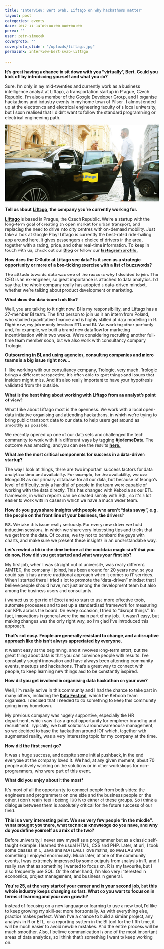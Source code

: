 ```yaml
---
title: 'Interview: Bert Svab, Liftago on why hackathons matter'
layout: post
categories: events
date: 2017-11-14T09:00:00.000+00:00
perex: ''
user: petr-simecek
coverphoto: ''
coverphoto_slider: "/uploads/liftago.jpg"
permalink: interview-bert-svab-liftago

---
```

**It’s great having a chance to sit down with you “virtually”, Bert. Could you kick off by introducing yourself and what you do?**

Sure. I’m only in my mid-twenties and currently work as a business intelligence analyst at Liftago, a transportation startup in Prague, Czech Republic. I’m also a member of the Google Developer Group, and I organise hackathons and industry events in my home town of Pilsen. I almost ended up at the electronics and electrical engineering faculty of a local university, but I soon realised that I didn’t want to follow the standard programming or electrical engineering path.

![](/uploads/liftago-taxi.jpg)

**Tell us about** [**Liftago**](http://www.liftago.cz/)**, the company you’re currently working for.**

[**Liftago**](https://www.liftago.com/) is based in Prague, the Czech Republic. We’re a startup with the long-term goal of creating an open market for urban transport, and replacing the need to drive into city centres with on-demand mobility. Just take a look at Google Play! Liftago is currently the best-rated ride-hailing app around here. It gives passengers a choice of drivers in the area, together with a rating, price, and other real-time information. To keep in touch with us, check out our [**Blog**](http://blog.liftago.com/) or follow our [**Instagram profile.**](https://www.instagram.com/liftago/)

**How does the C-Suite at Liftago see data? Is it seen as a strategic opportunity or more of a box-ticking exercise with a list of buzzwords?**

The attitude towards data was one of the reasons why I decided to join. The CEO is an ex-engineer, so great importance is attached to data analytics. I’d say that the whole company really has adopted a data-driven mindset, whether we’re talking about product development or marketing.

**What does the data team look like?**

Well, you are talking to it right now. BI is my responsibility, and Liftago has a 27-member BI team. The first person to join us is an intern from Poland, who studied quantitative finance and is highly skilled at data modelling in R. Right now, my job mostly involves ETL and BI. We work together perfectly and, for example, we built a brand new dataflow for marketing incentivisation within two weeks. We’re considering recruiting another full-time team member soon, but we also work with consultancy company Trologic.

**Outsourcing in BI, and using agencies, consulting companies and micro teams is a big issue right now…**

I  like working with our consultancy company, Trologic, very much. Trologic brings a different perspective; it’s often able to spot things and issues that insiders might miss. And it’s also really important to have your hypothesis validated from the outside.

**What is the best thing about working with Liftago from an analyst’s point of view?**

What I like about Liftago most is the openness. We work with a local open-data initiative organising and attending hackathons, in which we’re trying to bring public transport data to our data, to help users get around as smoothly as possible.

We recently opened up one of our data sets and challenged the tech community to work with it in different ways by tagging **#jedemeData**. The outcome was amazing, and you can see the results [**here.**](https://twitter.com/search?src=typd&q=%23jedemedata)

**What are the most critical components for success in a data-driven startup?**

The way I look at things, there are two important success factors for data analytics: time and availability. For example, for the availability, we use MongoDB as our primary database for all our data, but because of Mongo’s level of difficulty, only a handful of people in the team were capable of working with the data directly. This has changed with Keboola as our ETL framework, in which reports can be created simply with SQL, so it's a lot easier to work with in cases in which we have a much wider team.

**How do you guys share insights with people who aren’t “data savvy”, e.g. the people on the front line of your business, the drivers?**

BS: We take this issue really seriously. For every new driver we hold induction sessions, in which we share very interesting tips and tricks that we get from the data. Of course, we try not to bombard the guys with charts, and make sure we present these insights in an understandable way.

**Let’s rewind a bit to the time before all the cool data magic stuff that you do now. How did you get started and what was your first job?**

My first job, when I was straight out of university, was really different. AIMTEC, the company I joined, has been around for 20 years now, so you could say it has a more traditional approach when it comes to IT services. When I started there I tried a lot to promote the “data-driven” mindset that I believe people should have, not just among the development team but also among the business users and consultants.

I wanted us to get rid of Excel and to start to use more effective tools, automate processes and to set up a standardised framework for measuring our KPIs across the board. On every occasion, I tried to “disrupt things”. In fact, innovations in general were the main part of my job.  It wasn’t easy, but making changes was the only right way, so I’m glad I’ve introduced this approach.

**That’s not easy. People are generally resistant to change, and a disruptive approach like this isn’t always appreciated by everyone.**

It wasn’t easy at the beginning, and it involves long-term effort, but the great thing about data is that you can convince people with results. I’ve constantly sought innovation and have always been attending community events, meetups and hackathons. That’s a great way to connect with people, to keep learning new things and to be constantly inspired.

**How did you get involved in organising data hackathon on your own?**

Well, I’m really active in this community and I had the chance to take part in many others, including the [**Data Festival**](http://www.datafestak.cz/), which the Keboola team organised. I decided that I needed to do something to keep this community going in my hometown.

My previous company was hugely supportive, especially the HR department, which saw it as a great opportunity for employer branding and recruitment. Typically, we built solutions around warehouse management, so we decided to base the hackathon around IOT which, together with augmented reality, was a very interesting topic for my company at the time.

**How did the first event go?**

It was a huge success, and despite some initial pushback, in the end everyone at the company loved it. We had, at any given moment, about 70 people actively working on the solutions or in other workshops for non-programmers, who were part of this event.

**What did you enjoy about it the most?**

It's most of all the opportunity to connect people from both sides: the engineers and programmers on one side and the business people on the other. I don’t really feel I belong 100% to either of these groups. So I think a dialogue between them is absolutely critical for the future success of our field.

**This is a very interesting point. We see very few people “in the middle”. What brought you there, what technical knowledge do you have, and why do you define yourself as a mix of the two?**

Before university, I never saw myself as a programmer but as a classic self-taught example. I learned the usual HTML, CSS and PHP. Later, at uni, I took some classes in C, Java and MATLAB. I love maths, so MATLAB was something I enjoyed enormously. Much later, at one of the community events, I was extremely impressed by some outputs from analysis in R, and I really saw that as something I wanted to focus on. R is my favourite, but I also frequently use SQL. On the other hand, I’m also very interested in economics, project management, and business in general.

**You're 25, at the very start of your career and in your second job, but this whole industry keeps changing so fast. What do you want to focus on in terms of learning and your own growth?**

Instead of focusing on a new language or learning to use a new tool, I’d like to keep growing my skill-set more horizontally. As with everything else, practice makes perfect. When I’ve a chance to build a similar project, any analysis in R or ETL, or a reporting system in the BI tool for the fifth time, it will be much easier to avoid newbie mistakes. And the entire process will be much smoother. Also, I believe communication is one of the most important areas of data analytics, so I think that’s something I want to keep working on.